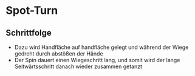 # Spot-Turn

## Schrittfolge

- Dazu wird Handfläche auf handfläche gelegt und während der Wiege gedreht durch abstößen der Hände
- Der Spin dauert einen Wiegeschritt lang, und somit wird der lange Seitwärtsschritt danach wieder zusammen getanzt
